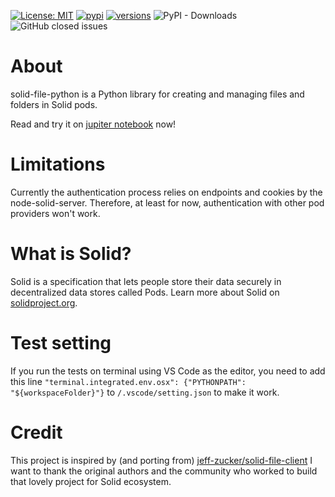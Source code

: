 [![License: MIT](https://img.shields.io/badge/License-MIT-blue.svg)](https://opensource.org/licenses/MIT) 
[![pypi](https://img.shields.io/pypi/v/solid-file.svg)](https://pypi.python.org/pypi/solid-file)
[![versions](https://img.shields.io/pypi/pyversions/solid-file.svg)](https://github.com/twonote/solid-file-python)
![PyPI - Downloads](https://img.shields.io/pypi/dm/solid-file) 
![GitHub closed issues](https://img.shields.io/github/issues-closed/twonote/solid-file-python)

# About 
solid-file-python is a Python library for creating and managing files and folders in Solid pods.

Read and try it on [jupiter notebook](https://github.com/twonote/solid-file-python/blob/master/solid-file-python-getting-start.ipynb) now!

# Limitations

Currently the authentication process relies on endpoints and cookies by the node-solid-server. Therefore, at least for now, authentication with other pod providers won't work.

# What is Solid?

Solid is a specification that lets people store their data securely in decentralized data stores called Pods. Learn more about Solid on [solidproject.org](https://solidproject.org/).

# Test setting
If you run the tests on terminal using VS Code as the editor, you need to add this line `"terminal.integrated.env.osx": {"PYTHONPATH": "${workspaceFolder}"}` to `/.vscode/setting.json` to make it work.

# Credit
This project is inspired by (and porting from) [jeff-zucker/solid-file-client](https://github.com/jeff-zucker/solid-file-client)
I want to thank the original authors and the community who worked to build that lovely project for Solid ecosystem.
